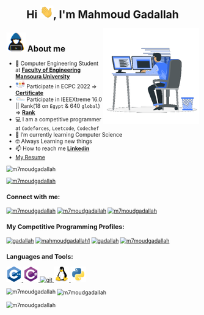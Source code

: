 <h1 align="center">Hi <img src="https://github.com/m7moudGadallah/m7moudGadallah/blob/main/pic/giphy.webp?raw=true" width="35">, I'm Mahmoud Gadallah</h1>

<picture> <img align="right" src="pic/programmer2.gif?raw=true" width = 250px></picture>

## <picture><img src = "https://github.com/m7moudGadallah/m7moudGadallah/blob/main/pic/about_me.gif?raw=true" width = 50px></picture> About me
- 🏫 Computer Engineering Student at [**Faculty of Engineering Mansoura University**](http://engfac.mans.edu.eg/en)
- <picture><img src = "pic/icpc.png" width = 25px></picture> Participate in ECPC 2022  => [**Certificate**](pic/2023-ECPCQDAYEIGHT2022-Mahmoud%20Gadallah-PLACE.png)
- <picture><img src = "pic/xtreme-logo.gif" width = 25px></picture> Participate in IEEEXtreme 16.0 || Rank(18 on `Egypt` & 640 `global`)  => [**Rank**](pic/IEEE_Rank.jpg)
- 💻 I am a competitive programmer at `Codeforces`, `Leetcode`, `Codechef`
- 🌱 I’m currently learning Computer Science
- 🤓 Always Learning new things
- 📫 How to reach me **[Linkedin](https://www.linkedin.com/in/m7moudgadallah/)**
- [My Resume](https://drive.google.com/file/d/1uwg03JfkjRj933TbJI6Mzc4cX5C7RkIc/view?usp=sharing)




<p align="left"> <img src="https://komarev.com/ghpvc/?username=m7moudgadallah&label=Profile%20views&color=0e75b6&style=flat" alt="m7moudgadallah" /> </p>

<p align="left"> <a href="https://github.com/ryo-ma/github-profile-trophy"><img src="https://github-profile-trophy.vercel.app/?username=m7moudgadallah" alt="m7moudgadallah" /></a> </p>




<h3 align="left">Connect with me:</h3>
<p align="left">
<a href="https://twitter.com/m7moudgadallah" target="blank"><img align="center" src="https://raw.githubusercontent.com/rahuldkjain/github-profile-readme-generator/master/src/images/icons/Social/twitter.svg" alt="m7moudgadallah" height="30" width="40" /></a>
<a href="https://linkedin.com/in/m7moudgadallah" target="blank"><img align="center" src="https://raw.githubusercontent.com/rahuldkjain/github-profile-readme-generator/master/src/images/icons/Social/linked-in-alt.svg" alt="m7moudgadallah" height="30" width="40" /></a>
<a href="https://fb.com/m7moudgadallah" target="blank"><img align="center" src="https://raw.githubusercontent.com/rahuldkjain/github-profile-readme-generator/master/src/images/icons/Social/facebook.svg" alt="m7moudgadallah" height="30" width="40" /></a>
</p>

<h3 align="left">My Competitive Programming Profiles:</h3>
<p align="left">
<a href="https://www.codechef.com/users/gadallah" target="blank"><img align="center" src="https://cdn.jsdelivr.net/npm/simple-icons@3.1.0/icons/codechef.svg" alt="gadallah" height="30" width="40" /></a>
<a href="https://www.hackerrank.com/mahmoudgadallah1" target="blank"><img align="center" src="https://raw.githubusercontent.com/rahuldkjain/github-profile-readme-generator/master/src/images/icons/Social/hackerrank.svg" alt="mahmoudgadallah1" height="30" width="40" /></a>
<a href="https://codeforces.com/profile/gadallah" target="blank"><img align="center" src="https://raw.githubusercontent.com/rahuldkjain/github-profile-readme-generator/master/src/images/icons/Social/codeforces.svg" alt="gadallah" height="30" width="40" /></a>
<a href="https://www.leetcode.com/m7moudgadallah" target="blank"><img align="center" src="https://raw.githubusercontent.com/rahuldkjain/github-profile-readme-generator/master/src/images/icons/Social/leet-code.svg" alt="m7moudgadallah" height="30" width="40" /></a>
</p>

<h3 align="left">Languages and Tools:</h3>
<p align="left"> <a href="https://www.w3schools.com/cpp/" target="_blank" rel="noreferrer"> <img src="https://raw.githubusercontent.com/devicons/devicon/master/icons/cplusplus/cplusplus-original.svg" alt="cplusplus" width="40" height="40"/> </a> <a href="https://www.w3schools.com/cs/" target="_blank" rel="noreferrer"> <img src="https://raw.githubusercontent.com/devicons/devicon/master/icons/csharp/csharp-original.svg" alt="csharp" width="40" height="40"/> </a> <a href="https://git-scm.com/" target="_blank" rel="noreferrer"> <img src="https://www.vectorlogo.zone/logos/git-scm/git-scm-icon.svg" alt="git" width="40" height="40"/> </a> <a href="https://www.linux.org/" target="_blank" rel="noreferrer"> <img src="https://raw.githubusercontent.com/devicons/devicon/master/icons/linux/linux-original.svg" alt="linux" width="40" height="40"/> </a> <a href="https://www.python.org" target="_blank" rel="noreferrer"> <img src="https://raw.githubusercontent.com/devicons/devicon/master/icons/python/python-original.svg" alt="python" width="40" height="40"/> </a> </p>

<p><img align="left" src="https://github-readme-stats.vercel.app/api/top-langs?username=m7moudgadallah&show_icons=true&locale=en&layout=compact" alt="m7moudgadallah" /></p>

<p>&nbsp;<img align="center" src="https://github-readme-stats.vercel.app/api?username=m7moudgadallah&show_icons=true&locale=en" alt="m7moudgadallah" /></p>

<p><img align="center" src="https://github-readme-streak-stats.herokuapp.com/?user=m7moudgadallah&" alt="m7moudgadallah" /></p>
